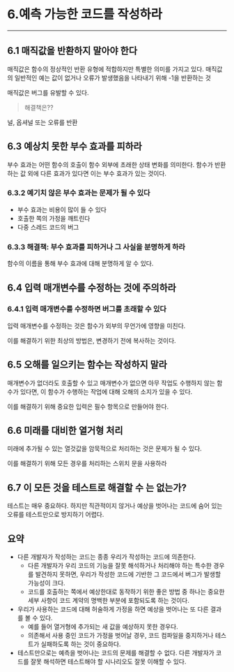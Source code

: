 # 6.예측 가능한 코드를 작성하라

---

## 6.1 매직값을 반환하지 말아야 한다
매직값은 함수의 정상적인 반환 유형에 적합하지만 특별한 의미를 가지고 있다.
매직값의 일반적인 예는 값이 없거나 오류가 발생했음을 나타내기 위해 -1을 반환하는 것

매직값은 버그를 유발할 수 있다.

> 해결책은??

널, 옵셔널 또는 오류를 반환

## 6.3 예상치 못한 부수 효과를 피하라
부수 효과는 어떤 함수의 호출이 함수 외부에 초래한 상태 변화를 의미한다.
함수가 반환하는 값 외에 다른 효과가 있다면 이는 부수 효과가 있는 것이다.

### 6.3.2 예기치 않은 부수 효과는 문제가 될 수 있다
- 부수 효과는 비용이 많이 들 수 있다
- 호출한 쪽의 가정을 깨트린다
- 다중 스레드 코드의 버그

### 6.3.3 해결책: 부수 효과를 피하거나 그 사실을 분명하게 하라
함수의 이름을 통해 부수 효과에 대해 분명하게 알 수 있다.

## 6.4 입력 매개변수를 수정하는 것에 주의하라

### 6.4.1 입력 매개변수를 수정하면 버그를 초래할 수 있다
입력 매개변수를 수정하는 것은 함수가 외부의 무언가에 영향을 미친다.

이를 해결하기 위한 최상의 방법은, 변경하기 전에 복사하는 것이다.

## 6.5 오해를 일으키는 함수는 작성하지 말라
매개변수가 없더라도 호출할 수 있고 매개변수가 없으면 아무 작업도 수행하지 않는 함수가 있다면,
이 함수가 수행하는 작업에 대해 오해의 소지가 있을 수 있다.

이를 해결하기 위해 중요한 입력은 필수 항목으로 만들어야 한다.

## 6.6 미래를 대비한 열거형 처리
미래에 추가될 수 있는 열것값을 암묵적으로 처리하는 것은 문제가 될 수 있다.

이를 해결하기 위해 모든 경우를 처리하는 스위치 문을 사용하라 

## 6.7 이 모든 것을 테스트로 해결할 수 는 없는가?
테스트는 매우 중요하다. 
하지만 직관적이지 않거나 예상을 벗어나는 코드에 숨어 있는 오류를 테스트만으로 방지하기 어렵다.

## 요약
- 다른 개발자가 작성하는 코드는 종종 우리가 작성하는 코드에 의존한다.
  - 다른 개발자가 우리 코드의 기능을 잘못 해석하거나 처리해야 하는 특수한 경우를 발견하지 못하면, 우리가 작성한 코드에 기반한 그 코드에서 버그가 발생할 가능성이 크다.
  - 코드를 호출하는 쪽에서 예상한대로 동작하기 위한 좋은 방법 중 하나는 중요한 세부 사항이 코드 계약의 명백한 부분에 포함되도록 하는 것이다.
- 우리가 사용하는 코드에 대해 허술하게 가정을 하면 예상을 벗어나는 또 다른 결과를 볼 수 있다.
  - 예를 들어 열거형에 추가되는 새 값을 예상하지 못한 경우다.
  - 의존해서 사용 중인 코드가 가정을 벗어날 경우, 코드 컴파일을 중지하거나 테스트가 실패하도록 하는 것이 중요하다.
- 테스트만으로는 예측을 벗어나는 코드의 문제를 해결할 수 없다. 다른 개발자가 코드를 잘못 해석하면 테스트해야 할 시나리오도 잘못 이해할 수 있다.

